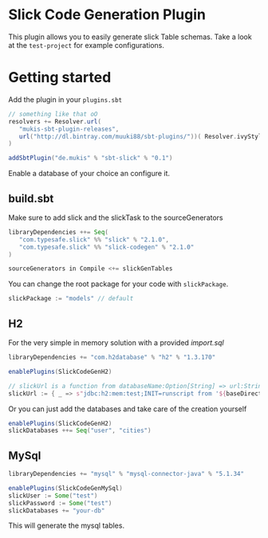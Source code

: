 # Slick Code Generation Plugin

This plugin allows you to easily generate slick Table schemas.
Take a look at the `test-project` for example configurations.

# Getting started

Add the plugin in your `plugins.sbt`

```scala
// something like that oO
resolvers += Resolver.url(
   "mukis-sbt-plugin-releases",
   url("http://dl.bintray.com/muuki88/sbt-plugins/"))( Resolver.ivyStylePatterns)
)

addSbtPlugin("de.mukis" % "sbt-slick" % "0.1")
```

Enable a database of your choice an configure it.

## build.sbt

Make sure to add slick and the slickTask to the sourceGenerators

```scala
libraryDependencies ++= Seq(
   "com.typesafe.slick" %% "slick" % "2.1.0",
   "com.typesafe.slick" %% "slick-codegen" % "2.1.0"
)

sourceGenerators in Compile <+= slickGenTables
```

You can change the root package for your code with `slickPackage`.

```scala
slickPackage := "models" // default
```

## H2

For the very simple in memory solution with a provided _import.sql_

```scala
libraryDependencies += "com.h2database" % "h2" % "1.3.170"

enablePlugins(SlickCodeGenH2)

// slickUrl is a function from databaseName:Option[String] => url:String
slickUrl := { _ => s"jdbc:h2:mem:test;INIT=runscript from '${baseDirectory.value / "h2.create.sql"}'" }
```

Or you can just add the databases and take care of the creation yourself


```scala
enablePlugins(SlickCodeGenH2)
slickDatabases ++= Seq("user", "cities")
```

## MySql

```scala
libraryDependencies += "mysql" % "mysql-connector-java" % "5.1.34"

enablePlugins(SlickCodeGenMySql)
slickUser := Some("test")
slickPassword := Some("test")
slickDatabases += "your-db"
```

This will generate the mysql tables.

